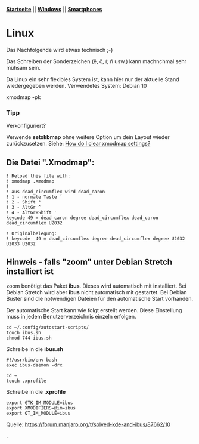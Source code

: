 **[Startseite](README.md)** || **[Windows](Windows.md)** || **[Smartphones](Smartphones.md)**

# Linux

Das Nachfolgende wird etwas technisch ;-)

Das Schreiben der Sonderzeichen (ě, č, ŕ, ń usw.) kann machnchmal sehr mühsam sein.

Da Linux ein sehr flexibles System ist, kann hier nur der aktuelle Stand wiedergegeben werden.
Verwendetes System: Debian 10



xmodmap -pk

### Tipp
Verkonfiguriert?

Verwende **setxkbmap** ohne weitere Option um dein Layout wieder zurückzusetzen.
Siehe: [How do I clear xmodmap settings?](https://askubuntu.com/a/1155211)

## Die Datei ".Xmodmap":

```
! Reload this file with:
! xmodmap .Xmodmap
!
! aus dead_circumflex wird dead_caron
! 1 - normale Taste ˇ
! 2 - Shift °
! 3 - AltGr ^
! 4 - AltGr+Shift ′
keycode 49 = dead_caron degree dead_circumflex dead_caron dead_circumflex U2032

! Originalbelegung:
! keycode  49 = dead_circumflex degree dead_circumflex degree U2032 U2033 U2032
```


## Hinweis - falls "zoom" unter Debian Stretch installiert ist

zoom benötigt das Paket **ibus**. Dieses wird automatisch mit installiert.
Bei Debian Stretch wird aber **ibus** nicht automatisch mit gestartet.
Bei Debian Buster sind die notwendigen Dateien für den automatische Start vorhanden.

Der automatische Start kann wie folgt erstellt werden.
Diese Einstellung muss in jedem Benutzerverzeichnis einzeln erfolgen.

```
cd ~/.config/autostart-scripts/
touch ibus.sh
chmod 744 ibus.sh
```

Schreibe in die **ibus.sh**
```
#!/usr/bin/env bash
exec ibus-daemon -drx
```

```
cd ~
touch .xprofile
```

Schreibe in die **.xprofile**
```
export GTK_IM_MODULE=ibus
export XMODIFIERS=@im=ibus
export QT_IM_MODULE=ibus
```

Quelle: https://forum.manjaro.org/t/solved-kde-and-ibus/87662/10




.
